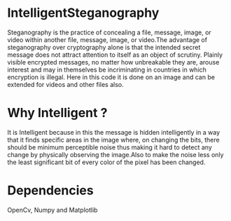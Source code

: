 # IntelligentSteganography
Steganography is the practice of concealing a file, message, image, or video within another file, message, image, or video.The advantage of steganography over cryptography alone is that the intended secret message does not attract attention to itself as an object of scrutiny. Plainly visible encrypted messages, no matter how unbreakable they are, arouse interest and may in themselves be incriminating in countries in which encryption is illegal.
Here in this code it is done on an image and can be extended for videos and other files also.

# Why Intelligent ?
It is Intelligent because in this the message is hidden intelligently in a way that it finds specific areas in the image where, on changing the bits, there should be minimum perceptible noise thus making it hard to detect any change by physically observing the image.Also to make the noise less only the least significant bit of every color of the pixel has been changed.

# Dependencies 
OpenCv, Numpy and Matplotlib
